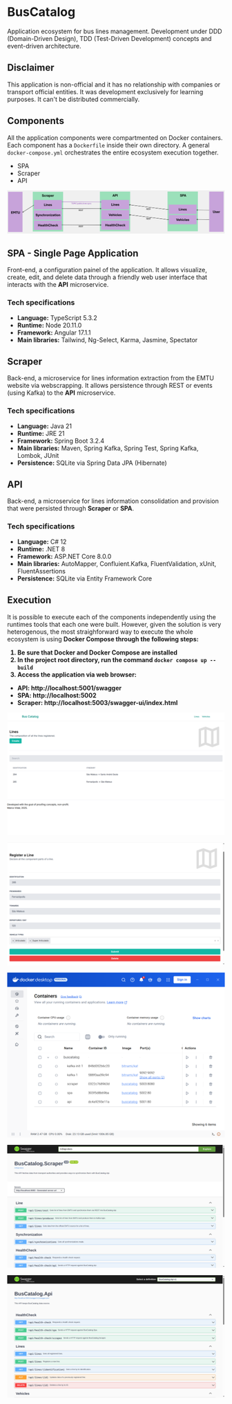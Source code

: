 # BusCatalog
Application ecosystem for bus lines management. Development under DDD (Domain-Driven Design), TDD (Test-Driven Development) concepts and event-driven architecture.

## Disclaimer
This application is non-official and it has no relationship with companies or transport official entities. It was development exclusively for learning purposes. It can't be distributed commercially.

## Components
All the application components were compartmented on Docker containers. Each component has a `Dockerfile` inside their own directory. A general `docker-compose.yml` orchestrates the entire ecosystem execution together.
- SPA
- Scraper
- API

![Topology](https://raw.githubusercontent.com/marcomvidal/BusCatalog/refs/heads/master/Images/Topology.png "Topology")

## SPA - Single Page Application
Front-end, a configuration painel of the application. It allows visualize, create, edit, and delete data through a friendly web user interface that interacts with the <b>API</b> microservice.

### Tech specifications
- <b>Language:</b> TypeScript 5.3.2
- <b>Runtime:</b> Node 20.11.0
- <b>Framework:</b> Angular 17.1.1
- <b>Main libraries:</b> Tailwind, Ng-Select, Karma, Jasmine, Spectator

## Scraper
Back-end, a microservice for lines information extraction from the EMTU website via webscrapping. It allows persistence through REST or events (using Kafka) to the <b>API</b> microservice.

### Tech specifications
- <b>Language:</b> Java 21
- <b>Runtime:</b> JRE 21
- <b>Framework:</b> Spring Boot 3.2.4
- <b>Main libraries:</b> Maven, Spring Kafka, Spring Test, Spring Kafka, Lombok, JUnit
- <b>Persistence:</b> SQLite via Spring Data JPA (Hibernate)

## API
Back-end, a microservice for lines information consolidation and provision that were persisted through <b>Scraper</b> or <b>SPA</b>.

### Tech specifications
- <b>Language:</b> C# 12
- <b>Runtime:</b> .NET 8
- <b>Framework:</b> ASP.NET Core 8.0.0
- <b>Main libraries:</b> AutoMapper, Confluient.Kafka, FluentValidation, xUnit, FluentAssertions
- <b>Persistence:</b> SQLite via Entity Framework Core

## Execution
It is possible to execute each of the components independently using the runtimes tools that each one were built. However, given the solution is very heterogenous, the most straighforward way to execute the whole ecosystem is using <b>Docker Compose<b> through the following steps:

1. Be sure that Docker and Docker Compose are installed
2. In the project root directory, run the command `docker compose up --build`
3. Access the application via web browser:
- <b>API</b>: http://localhost:5001/swagger
- <b>SPA</b>: http://localhost:5002
- <b>Scraper</b>: http://localhost:5003/swagger-ui/index.html

![LinesSummary](https://raw.githubusercontent.com/marcomvidal/BusCatalog/refs/heads/master/Images/LinesSummary.png "Lines Summary")

![LinesEdit](https://raw.githubusercontent.com/marcomvidal/BusCatalog/refs/heads/master/Images/LinesEdit.png "Lines Edit")

![DockerContainers](https://raw.githubusercontent.com/marcomvidal/BusCatalog/refs/heads/master/Images/Docker.png "Docker Containers")

![ScraperSwagger](https://raw.githubusercontent.com/marcomvidal/BusCatalog/refs/heads/master/Images/ScraperSwagger.png "Scraper Swagger")

![ApiSwagger](https://raw.githubusercontent.com/marcomvidal/BusCatalog/refs/heads/master/Images/ApiSwagger.png "API Swagger")